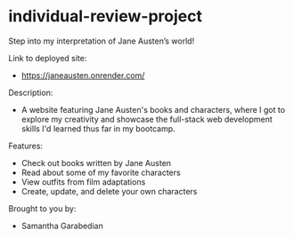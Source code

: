 # individual-review-project

Step into my interpretation of Jane Austen’s world!

Link to deployed site:

- https://janeausten.onrender.com/

Description:

- A website featuring Jane Austen's books and characters, where I got to explore my creativity and showcase the full-stack web development skills I'd learned thus far in my bootcamp.

Features:

- Check out books written by Jane Austen
- Read about some of my favorite characters
- View outfits from film adaptations
- Create, update, and delete your own characters

Brought to you by:

- Samantha Garabedian
